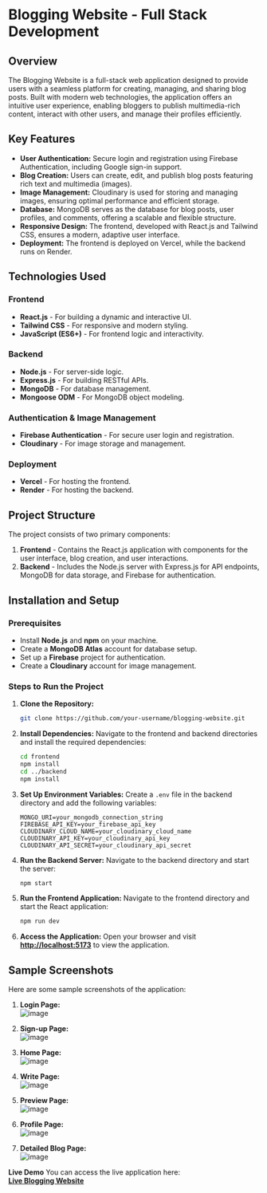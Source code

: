 # Blogging Website - Full Stack Development

## Overview
The Blogging Website is a full-stack web application designed to provide users with a seamless platform for creating, managing, and sharing blog posts. Built with modern web technologies, the application offers an intuitive user experience, enabling bloggers to publish multimedia-rich content, interact with other users, and manage their profiles efficiently.

## Key Features
- **User Authentication:** Secure login and registration using Firebase Authentication, including Google sign-in support.
- **Blog Creation:** Users can create, edit, and publish blog posts featuring rich text and multimedia (images).
- **Image Management:** Cloudinary is used for storing and managing images, ensuring optimal performance and efficient storage.
- **Database:** MongoDB serves as the database for blog posts, user profiles, and comments, offering a scalable and flexible structure.
- **Responsive Design:** The frontend, developed with React.js and Tailwind CSS, ensures a modern, adaptive user interface.
- **Deployment:** The frontend is deployed on Vercel, while the backend runs on Render.

## Technologies Used

### Frontend
- **React.js** - For building a dynamic and interactive UI.
- **Tailwind CSS** - For responsive and modern styling.
- **JavaScript (ES6+)** - For frontend logic and interactivity.

### Backend
- **Node.js** - For server-side logic.
- **Express.js** - For building RESTful APIs.
- **MongoDB** - For database management.
- **Mongoose ODM** - For MongoDB object modeling.

### Authentication & Image Management
- **Firebase Authentication** - For secure user login and registration.
- **Cloudinary** - For image storage and management.

### Deployment
- **Vercel** - For hosting the frontend.
- **Render** - For hosting the backend.

## Project Structure
The project consists of two primary components:
1. **Frontend** - Contains the React.js application with components for the user interface, blog creation, and user interactions.
2. **Backend** - Includes the Node.js server with Express.js for API endpoints, MongoDB for data storage, and Firebase for authentication.

## Installation and Setup

### Prerequisites
- Install **Node.js** and **npm** on your machine.
- Create a **MongoDB Atlas** account for database setup.
- Set up a **Firebase** project for authentication.
- Create a **Cloudinary** account for image management.

### Steps to Run the Project
1. **Clone the Repository:**
   ```sh
   git clone https://github.com/your-username/blogging-website.git
   ```

2. **Install Dependencies:**
   Navigate to the frontend and backend directories and install the required dependencies:
   ```sh
   cd frontend
   npm install
   cd ../backend
   npm install
   ```

3. **Set Up Environment Variables:**
   Create a `.env` file in the backend directory and add the following variables:
   ```env
   MONGO_URI=your_mongodb_connection_string
   FIREBASE_API_KEY=your_firebase_api_key
   CLOUDINARY_CLOUD_NAME=your_cloudinary_cloud_name
   CLOUDINARY_API_KEY=your_cloudinary_api_key
   CLOUDINARY_API_SECRET=your_cloudinary_api_secret
   ```

4. **Run the Backend Server:**
   Navigate to the backend directory and start the server:
   ```sh
   npm start
   ```

5. **Run the Frontend Application:**
   Navigate to the frontend directory and start the React application:
   ```sh
   npm run dev
   ```

6. **Access the Application:**
   Open your browser and visit **[http://localhost:5173](http://localhost:5173)** to view the application.

## Sample Screenshots
Here are some sample screenshots of the application:

1. **Login Page:**  
   ![image](https://github.com/user-attachments/assets/068dd7d6-c162-436f-a8d3-610e379c596e)

2. **Sign-up Page:**  
   ![image](https://github.com/user-attachments/assets/b909e33e-155f-4e26-9ecf-771b6b3ea2c0)

3. **Home Page:**  
   ![image](https://github.com/user-attachments/assets/c42918e7-3589-4a90-b7db-9e6449ef3413)

4. **Write Page:**  
   ![image](https://github.com/user-attachments/assets/56212a35-ce5c-4be7-942e-23a8e0357d7e)

5. **Preview Page:**  
   ![image](https://github.com/user-attachments/assets/2e2446e4-e6bb-4879-96bc-3bf2224d28d5)

6. **Profile Page:**  
   ![image](https://github.com/user-attachments/assets/bde8c05c-a94a-40cb-987c-51a8f7d0c085)

7. **Detailed Blog Page:**  
   ![image](https://github.com/user-attachments/assets/f6a72acb-81ba-4c52-8e4a-9cde3005b403)

**Live Demo**
You can access the live application here:  
[**Live Blogging Website**](https://frontend-lime-nu.vercel.app/)

